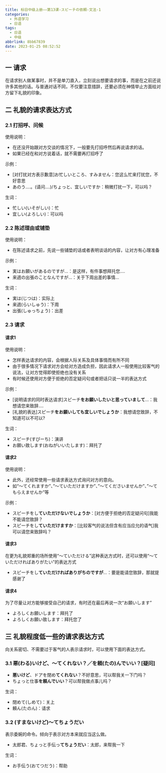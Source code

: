 ```yaml
---
title: 标日中级上册——第13课-スピーチの依頼-文法-1
categories:
  - 外语学习
  - 日语
tags:
  - 日语
  - 中级
abbrlink: 8bb67839
date: 2023-01-25 08:52:52
---
```

## 一 请求

在请求别人做某事时，并不是单刀直入，立刻说出想要请求的事，而是在之前还说许多其他的话。与普通对话不同，不仅要注意措辞，还要必须在神情举止方面给对方留下礼貌的印象。

<!--more-->

## 二 礼貌的请求表达方式

### 2.1 打招呼、问候

使用说明：

* 在还没开始跟对方交谈的情况下，一般要先打招呼然后再说请求的话。
* 如果已经在和对方说着话，就不需要再打招呼了

示例：

* [对打扰对方表示歉意]お忙しいところ、すみません：您这么忙来打扰您，不好意思
* あのう....。(请问....)/ちょっと、宜しいですか：稍微打扰一下，可以吗？

生词：

* 忙しい(いそがしい)：忙
* 宜しい(よろしい)：可以吗

### 2.2 陈述理由或铺垫

使用说明：

* 在陈述请求之前，先说一些铺垫的话或者表明谈话的内容，让对方有心理准备

示例：

* 実はお願いがあるのですが...：是这样，有件事想拜托您....
* 来週の出張のことなんですが...：关于下周出差的事情...

生词：

* 実は(じつは)：实际上
* 来週(らいしゅう)：下周
* 出張(しゅっちょう)：出差

### 2.3 请求

#### 请求1

使用说明：

* 怎样表达请求的内容，会根据人际关系及具体事情而有所不同
* 由于很多情况下请求对方会给对方造成负担，因此请求人一般使用比较客气的说法，让对方觉得即使拒绝也没有关系
* 有时候还使用对方便于拒绝的否定疑问句或者把话只说一半的表达方式

示例：

* [说明请求的同时表达请求]スピーチ**をお願いしたいと思っていまして**...：我想请您来致辞....
* [礼貌的表达]スピーチ**をお願いしても宜しいでしょうか**：我想请您致辞，不知道可以不可以?

生词：

* スピーチ(すぴーち)：演讲
* お願い致します(おねがいいたします)：拜托了

#### 请求2

使用说明：

* 此外，还经常使用一些请求表达方式询问对方的意向。
* 如“〜てくれますか”、”〜ていただけますか”、”〜てくださいませんか”、”〜てもらえませんか”等

示例：

* スピーチをし**ていただけないでしょうか**：[对方便于拒绝的否定疑问句]我能不能请您致辞？
* スピーチをし**ていただけますか**：[比较客气的说法但含有应当应允的语气]我可以请您来致辞吗？

#### 请求3

在更为礼貌郑重的场所使用“〜ていただける”这种表达方式时，还可以使用“〜ていただければありがたい”的表达方式

* スピーチをし**ていただければありがちのですが**...：要是能请您致辞，那就提感谢了

#### 请求4

为了尽量让对方能够接受自己的请求，有时还在最后再说一次“お願いします”

* よろしくお願いします：拜托了
* よろしくお願い致します：拜托您了

## 三 礼貌程度低一些的请求表达方式

向关系密切、不需要过于客气的人表示请求时，可以使用下面的表达方式。

### 3.1 悪(わる)いけど、〜てくれない？／を頼(たの)んでいい？[疑问]

* **悪いけど**、ドアを閉め**てくれない**？不好意思，可以帮我关一下门吗？
* ちょっと仕事**を頼んでいい**？可以帮我做点事儿吗？

生词：

* 閉めて(しめて)：关上
* 頼ん(たのん)：请求

### 3.2 (すまないけど)〜てちょうだい

表示委婉的命令。倾向于表示对方本来就应当这么做。

* 太郎君、ちょっと手伝っ**てちょうだい**：太郎，来帮我一下

生词：

* お手伝う(おてつだう)：帮助

